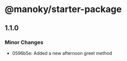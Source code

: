 # @manoky/starter-package

## 1.1.0

### Minor Changes

- 0596b5e: Added a new afternoon greet method
